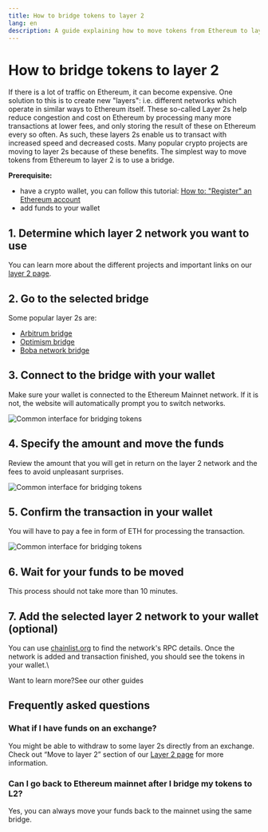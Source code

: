 ```yaml
---
title: How to bridge tokens to layer 2
lang: en
description: A guide explaining how to move tokens from Ethereum to layer 2 using a bridge.
---
```


# How to bridge tokens to layer 2

If there is a lot of traffic on Ethereum, it can become expensive. One solution to this is to create new "layers": i.e. different networks which operate in similar ways to Ethereum itself. These so-called Layer 2s help reduce congestion and cost on Ethereum by processing many more transactions at lower fees, and only storing the result of these on Ethereum every so often. As such, these layers 2s enable us to transact with increased speed and decreased costs. Many popular crypto projects are moving to layer 2s because of these benefits. The simplest way to move tokens from Ethereum to layer 2 is to use a bridge.

**Prerequisite:**

* have a crypto wallet, you can follow this tutorial: [How to: "Register" an Ethereum account](../how-to-create-an-ethereum-account/)
* add funds to your wallet

## 1. Determine which layer 2 network you want to use

You can learn more about the different projects and important links on our [layer 2 page](../../layer-2/).

## 2. Go to the selected bridge

Some popular layer 2s are:

* [Arbitrum bridge](https://bridge.arbitrum.io/?l2ChainId=42161)
* [Optimism bridge](https://app.optimism.io/bridge/deposit)
* [Boba network bridge](https://gateway.boba.network/)

## 3. Connect to the bridge with your wallet

Make sure your wallet is connected to the Ethereum Mainnet network. If it is not, the website will automatically prompt you to switch networks.

![Common interface for bridging tokens](../../public/content/guides/how-to-use-a-bridge/bridge1.png)

## 4. Specify the amount and move the funds

Review the amount that you will get in return on the layer 2 network and the fees to avoid unpleasant surprises.

![Common interface for bridging tokens](../../public/content/guides/how-to-use-a-bridge/bridge2.png)

## 5. Confirm the transaction in your wallet

You will have to pay a fee in form of ETH for processing the transaction.

![Common interface for bridging tokens](../../public/content/guides/how-to-use-a-bridge/bridge3.png)

## 6. Wait for your funds to be moved

This process should not take more than 10 minutes.

## 7. Add the selected layer 2 network to your wallet (optional)

You can use [chainlist.org](http://chainlist.org) to find the network's RPC details. Once the network is added and transaction finished, you should see the tokens in your wallet.\


Want to learn more?See our other guides

## Frequently asked questions

### What if I have funds on an exchange?

You might be able to withdraw to some layer 2s directly from an exchange. Check out “Move to layer 2” section of our [Layer 2 page](../../layer-2/) for more information.

### Can I go back to Ethereum mainnet after I bridge my tokens to L2?

Yes, you can always move your funds back to the mainnet using the same bridge.
